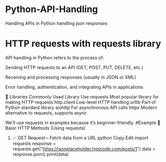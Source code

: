 # Python-API-Handling
Handling APIs in Python handling json responses 
<h1>HTTP requests with requests library</h1>
API handling in Python refers to the process of:

Sending HTTP requests to an API (GET, POST, PUT, DELETE, etc.)

Receiving and processing responses (usually in JSON or XML)

Error handling, authentication, and integrating APIs in applications

🔧 Libraries Commonly Used
Library	Use
requests	Most popular library for making HTTP requests
http.client	Low-level HTTP handling
urllib	Part of Python standard library
aiohttp	For asynchronous API calls
httpx	Modern alternative to requests, supports async

We’ll use requests in examples because it’s beginner-friendly.
#Example
🧱 Basic HTTP Methods (Using requests)
1. ✅ GET Request – Fetch data from a URL
python
Copy
Edit
import requests
response = requests.get("https://jsonplaceholder.typicode.com/posts/1")
data = response.json()
print(data)

